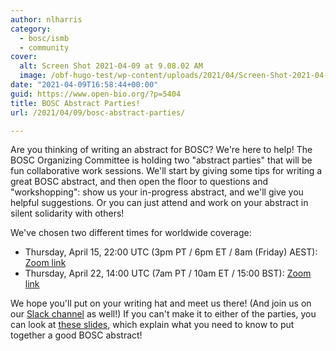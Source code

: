 ```yaml
---
author: nlharris
category:
  - bosc/ismb
  - community
cover:
  alt: Screen Shot 2021-04-09 at 9.08.02 AM
  image: /obf-hugo-test/wp-content/uploads/2021/04/Screen-Shot-2021-04-09-at-9.08.02-AM.png
date: "2021-04-09T16:58:44+00:00"
guid: https://www.open-bio.org/?p=5404
title: BOSC Abstract Parties!
url: /2021/04/09/bosc-abstract-parties/

---
```

Are you thinking of writing an abstract for BOSC? We're here to help! The BOSC Organizing Committee is holding two "abstract parties" that will be fun collaborative work sessions. We'll start by giving some tips for writing a great BOSC abstract, and then open the floor to questions and "workshopping": show us your in-progress abstract, and we'll give you helpful suggestions. Or you can just attend and work on your abstract in silent solidarity with others!

We've chosen two different times for worldwide coverage:

- Thursday, April 15, 22:00 UTC (3pm PT / 6pm ET / 8am (Friday) AEST): [Zoom link](https://lbnl.zoom.us/j/95136477143?pwd=MHVtQUZ2V3VLY1V5SnRXLytxSkRpQT09)
- Thursday, April 22, 14:00 UTC (7am PT / 10am ET / 15:00 BST): [Zoom link](https://cshl-dnalc.zoom.us/j/96052351236?pwd=bnU5ZVNkSFpSNUNUemhHZnlPRi9ldz09)

We hope you'll put on your writing hat and meet us there! (And join us on our [Slack channel](https://join.slack.com/t/obf-bosc/shared_invite/zt-n5ur1gsj-z2C~69_4lYTFPg5tbWA8Ew) as well!)
If you can't make it to either of the parties, you can look at [these slides](https://docs.google.com/presentation/d/1nflJhmwkFe5yaE3tBbrAgBJOAiw9rE4WwuJkGvKCiUQ/edit), which explain what you need to know to put together a good BOSC abstract!
